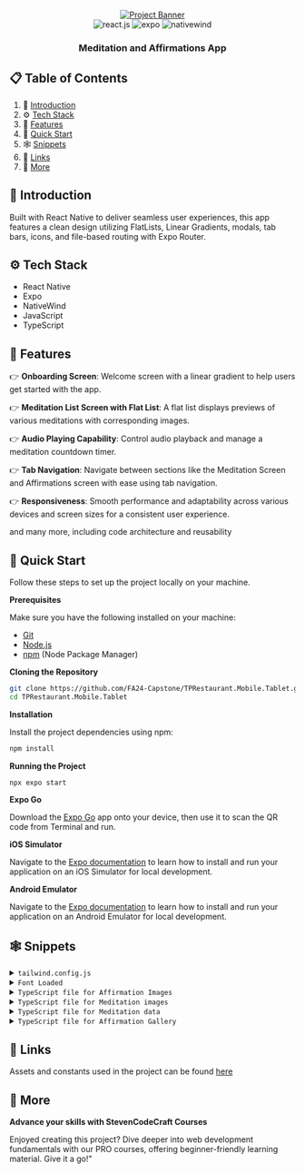 <div align="center">
  <br />
    <a href="https://www.youtube.com/channel/UCzrpTaJWhZZNLLE_3obvE2Q" target="_blank">
      <img src="https://i.postimg.cc/rygDVH1m/React-Native-Git-Hub-Cover.png" alt="Project Banner">
    </a>
  <br />

  <div>
    <img src="https://img.shields.io/badge/-React_Native-black?style=for-the-badge&logoColor=white&logo=react&color=61DAFB" alt="react.js" />
    <img src="https://img.shields.io/badge/-expo-black?style=for-the-badge&logoColor=white&logo=expo&color=FD366E" alt="expo" />
    <img src="https://img.shields.io/badge/NativeWind-black?style=for-the-badge&logoColor=white&logo=tailwindcss&color=06B6D4" alt="nativewind" />
  </div>

  <h3 align="center">Meditation and Affirmations App</h3>

 
</div>

## 📋 <a name="table">Table of Contents</a>

1. 🤖 [Introduction](#introduction)
2. ⚙️ [Tech Stack](#tech-stack)
3. 🔋 [Features](#features)
4. 🤸 [Quick Start](#quick-start)
5. 🕸️ [Snippets](#snippets)
6. 🔗 [Links](#links)
7. 🚀 [More](#more)





## <a name="introduction">🤖 Introduction</a>

Built with React Native to deliver seamless user experiences, this app features a clean design utilizing FlatLists, Linear Gradients, modals, tab bars, icons, and file-based routing with Expo Router.

## <a name="tech-stack">⚙️ Tech Stack</a>

- React Native
- Expo
- NativeWind
- JavaScript
- TypeScript

## <a name="features">🔋 Features</a>

👉 **Onboarding Screen**: Welcome screen with a linear gradient to help users get started with the app.

👉 **Meditation List Screen with Flat List**: A flat list displays previews of various meditations with corresponding images.

👉 **Audio Playing Capability**: Control audio playback and manage a meditation countdown timer.

👉 **Tab Navigation**: Navigate between sections like the Meditation Screen and Affirmations screen with ease using tab navigation.

👉 **Responsiveness**: Smooth performance and adaptability across various devices and screen sizes for a consistent user experience.

and many more, including code architecture and reusability

## <a name="quick-start">🤸 Quick Start</a>

Follow these steps to set up the project locally on your machine.

**Prerequisites**

Make sure you have the following installed on your machine:

- [Git](https://git-scm.com/)
- [Node.js](https://nodejs.org/en)
- [npm](https://www.npmjs.com/) (Node Package Manager)

**Cloning the Repository**

```bash
git clone https://github.com/FA24-Capstone/TPRestaurant.Mobile.Tablet.git
cd TPRestaurant.Mobile.Tablet
```

**Installation**

Install the project dependencies using npm:

```bash
npm install
```

**Running the Project**

```bash
npx expo start
```

**Expo Go**

Download the [Expo Go](https://expo.dev/go) app onto your device, then use it to scan the QR code from Terminal and run.

**iOS Simulator**

Navigate to the [Expo documentation](https://docs.expo.dev/workflow/ios-simulator/) to learn how to install and run your application on an iOS Simulator for local development.

**Android Emulator**

Navigate to the [Expo documentation](https://docs.expo.dev/workflow/android-studio-emulator/) to learn how to install and run your application on an Android Emulator for local development.

## <a name="snippets">🕸️ Snippets</a>

<details>
<summary><code>tailwind.config.js</code></summary>

```javascript
/** @type {import('tailwindcss').Config} */
module.exports = {
  content: [
    "./App.{js,jsx,ts,tsx}",
    "./app/**/*.{js,jsx,ts,tsx}", // Include all JS, JSX, TS, and TSX files in the app folder
    "./components/**/*.{js,jsx,ts,tsx}", // Include all JS, JSX, TS, and TSX files in the components folder]
    "./app/(tabs)/meditate.tsx",
  ],
  theme: {
    extend: {
      fontFamily: {
        rmono: ["Roboto-Mono", "sans-serif"],
      },
    },
  },
  plugins: [],
};
```

</details>

<details>
<summary><code>Font Loaded</code></summary>

```javascript
const [fontsLoaded, error] = useFonts({
  "Roboto-Mono": require("../assets/fonts/RobotoMono-Regular.ttf"),
});
```

</details>

<details>
<summary><code>TypeScript file for Affirmation Images</code></summary>

```javascript
import californiaBackyardOne from "@/assets/affirmation-images/California-backyard-1.webp";
import californiaBackyardTwo from "@/assets/affirmation-images/California-backyard-2.webp";
import californiaBackyardThree from "@/assets/affirmation-images/California-backyard-3.webp";
import californiaBackyardFour from "@/assets/affirmation-images/California-backyard-4.webp";

import englishCountrysideOne from "@/assets/affirmation-images/english-countryside-1.webp";
import englishCountrysideTwo from "@/assets/affirmation-images/english-countryside-2.webp";
import englishCountrysideThree from "@/assets/affirmation-images/english-countryside-3.webp";
import englishCountrysideFour from "@/assets/affirmation-images/english-countryside-4.webp";

import mountainMeditateOne from "@/assets/affirmation-images/mountain-meditate-1.webp";
import mountainMeditateTwo from "@/assets/affirmation-images/mountain-meditate-2.webp";
import mountainMeditateThree from "@/assets/affirmation-images/mountain-meditate-3.webp";
import mountainMeditateFour from "@/assets/affirmation-images/mountain-meditate-4.webp";

import nightSkyOne from "@/assets/affirmation-images/night-sky-1.webp";
import nightSkyTwo from "@/assets/affirmation-images/night-sky-2.webp";
import nightSkyThree from "@/assets/affirmation-images/night-sky-3.webp";
import nightSkyFour from "@/assets/affirmation-images/night-sky-4.webp";

import oregonOne from "@/assets/affirmation-images/oregon-1.webp";
import oregonTwo from "@/assets/affirmation-images/oregon-2.webp";
import oregonThree from "@/assets/affirmation-images/oregon-3.webp";
import oregonFour from "@/assets/affirmation-images/oregon-4.webp";

import relaxingRiverOne from "@/assets/affirmation-images/relaxing-river-1.webp";
import relaxingRiverTwo from "@/assets/affirmation-images/relaxing-river-2.webp";
import relaxingRiverThree from "@/assets/affirmation-images/relaxing-river-3.webp";
import relaxingRiverFour from "@/assets/affirmation-images/relaxing-river-4.webp";

import tuscannyOne from "@/assets/affirmation-images/Tuscanny-1.webp";
import tuscannyTwo from "@/assets/affirmation-images/Tuscanny-2.webp";
import tuscannyThree from "@/assets/affirmation-images/Tuscanny-3.webp";
import tuscannyFour from "@/assets/affirmation-images/Tuscanny-4.webp";

export default {
  californiaBackyardOne,
  californiaBackyardTwo,
  californiaBackyardThree,
  californiaBackyardFour,
  englishCountrysideOne,
  englishCountrysideTwo,
  englishCountrysideThree,
  englishCountrysideFour,
  mountainMeditateOne,
  mountainMeditateTwo,
  mountainMeditateThree,
  mountainMeditateFour,
  nightSkyOne,
  nightSkyTwo,
  nightSkyThree,
  nightSkyFour,
  oregonOne,
  oregonTwo,
  oregonThree,
  oregonFour,
  relaxingRiverOne,
  relaxingRiverTwo,
  relaxingRiverThree,
  relaxingRiverFour,
  tuscannyOne,
  tuscannyTwo,
  tuscannyThree,
  tuscannyFour,
};
```

</details>

<details>
<summary><code>TypeScript file for Meditation images</code></summary>

```javascript
import treeImage from "@/assets/meditation-images/trees.webp";
import meditatingUnderTree from "@/assets/meditation-images/meditate-under-tree.webp";
import riverImage from "@/assets/meditation-images/river.webp";
// import beachImage from "@/assets/meditation-images/beach.webp";
import beachImage from "../assets/meditation-images/beach.png";

import yosemiteStars from "@/assets/meditation-images/yosemite-stars.webp";
import waterfall from "@/assets/meditation-images/waterfall.webp";

export default [
  treeImage,
  riverImage,
  meditatingUnderTree,
  beachImage,
  yosemiteStars,
  waterfall,
];
```

</details>

<details>
<summary><code>TypeScript file for Meditation data</code></summary>

```javascript
export interface MeditationType {
  id: number;
  title: string;
  image: string;
  audio: string;
}

export const MEDITATION_DATA: MeditationType[] = [
  {
    id: 1,
    title: "Mountains",
    image: "trees.webp",
    audio: "trees.mp3",
  },
  {
    id: 2,
    title: "Rivers",
    image: "river.webp",
    audio: "river.mp3",
  },
  {
    id: 3,
    title: "Sunset",
    image: "meditate-under-tree.webp",
    audio: "meditate-under-tree.mp3",
  },
  {
    id: 4,
    title: "Beaches",
    image: "beach.webp",
    audio: "beach.mp3",
  },
  {
    id: 5,
    title: "Starry Night",
    image: "yosemite-stars.webp",
    audio: "yosemite-stars.mp3",
  },
  {
    id: 6,
    title: "Waterfall",
    image: "waterfall.webp",
    audio: "waterfall.mp3",
  },
];

export const AUDIO_FILES: { [key: string]: any } = {
  "trees.mp3": require("@/assets/audio/trees.mp3"),
  "river.mp3": require("@/assets/audio/river.mp3"),
  "meditate-under-tree.mp3": require("@/assets/audio/meditate-under-tree.mp3"),
  "beach.mp3": require("@/assets/audio/beach.mp3"),
  "yosemite-stars.mp3": require("@/assets/audio/yosemite-stars.mp3"),
  "waterfall.mp3": require("@/assets/audio/waterfall.mp3"),
};
```

</details>

<details>
<summary><code>TypeScript file for Affirmation Gallery</code></summary>

```javascript
import images from "@/constants/affirmation-images";

const AFFIRMATION_GALLERY = [
  {
    title: "Positivity",
    data: [
      {
        id: 1,
        text: "Every day brings new opportunities to grow and excel. I am constantly evolving and improving. My positive mindset attracts abundance and success. I am grateful for the journey and the lessons it brings.",
        image: images.californiaBackyardOne,
      },
      {
        id: 2,
        text: "I am the architect of my destiny, and I build it with positivity and determination. Challenges are stepping stones to my greatness. I embrace each moment with enthusiasm and confidence. My future is bright and limitless.",
        image: images.californiaBackyardTwo,
      },
      {
        id: 3,
        text: "I radiate positivity and inspire those around me. My energy is contagious, and it fuels my drive to succeed. I focus on solutions, not problems, and I am resilient in the face of adversity. I am committed to living a life of purpose and joy.",
        image: images.californiaBackyardThree,
      },
      {
        id: 4,
        text: "I believe in my potential and trust the process of life. Every setback is a setup for a greater comeback. I choose to see the good in every situation and remain optimistic. My passion and persistence are the keys to my unstoppable success.",
        image: images.californiaBackyardFour,
      },
    ],
  },
  {
    title: "Reduce Anxiety",
    data: [
      {
        id: 5,
        text: "I am in control of my thoughts, and I choose peace over worry. Each breath I take calms my mind and soothes my soul. I release the need to stress over what I cannot control. I am strong, capable, and at ease in all situations.",
        image: images.englishCountrysideOne,
      },
      {
        id: 6,
        text: "I embrace calmness and serenity as my natural state of being. My mind is clear, my heart is light, and I am present in this moment. Anxiety has no power over me, for I am resilient and grounded. I trust in my ability to handle whatever comes my way.",
        image: images.englishCountrysideTwo,
      },
      {
        id: 7,
        text: "Every day, I grow more confident in managing my stress and anxiety. I focus on positive thoughts and let go of fears that do not serve me. I am surrounded by support and love, and I embrace the peace within me. My inner strength guides me through any challenge with grace and calm.",
        image: images.englishCountrysideThree,
      },
      {
        id: 8,
        text: "I release tension and embrace relaxation in my mind and body. I am safe, I am loved, and I am free from the grip of anxiety. Each step I take is filled with confidence and tranquility. I choose to live in the present moment, where peace and joy reside.",
        image: images.englishCountrysideFour,
      },
    ],
  },
  {
    title: "Success",
    data: [
      {
        id: 9,
        text: "I am destined for greatness, and every step I take leads me closer to success. My dedication and hard work are the building blocks of my achievements. I see opportunities where others see obstacles. Success is my journey, and I embrace it with passion and perseverance.",
        image: images.mountainMeditateOne,
      },
      {
        id: 10,
        text: "I am a powerful creator of my destiny, and I attract success effortlessly. My vision is clear, my goals are set, and my actions are aligned with my highest purpose. I celebrate each victory, no matter how small, as a stepping stone to my ultimate triumph. I am unstoppable, and my potential is limitless.",
        image: images.mountainMeditateTwo,
      },
      {
        id: 11,
        text: "I believe in my abilities and trust the process of achieving success. Challenges are opportunities for growth and refinement. I am focused, driven, and committed to my goals. Success flows to me naturally because I am prepared and deserving.",
        image: images.mountainMeditateThree,
      },
      {
        id: 12,
        text: "I am a magnet for success and abundance in all areas of my life. My mindset is positive, and my actions are intentional. I learn from every experience and continuously improve. Success is not a destination but a journey I enjoy every day.",
        image: images.mountainMeditateFour,
      },
    ],
  },
  {
    title: "Self-Belief",
    data: [
      {
        id: 13,
        text: "I believe in my infinite potential and trust my inner wisdom. Every day, I grow more confident in my abilities and my purpose. I am capable of achieving greatness and worthy of all my dreams. My self-belief is the foundation of my success.",
        image: images.nightSkyOne,
      },
      {
        id: 14,
        text: "I trust myself and my journey, knowing I have everything I need within me. My unique strengths and talents guide me towards my goals. I am resilient and can overcome any challenge that comes my way. My belief in myself fuels my determination and courage.",
        image: images.nightSkyTwo,
      },
      {
        id: 15,
        text: "I am confident in who I am and what I have to offer the world. Each step I take is filled with purpose and self-assurance. I embrace my individuality and celebrate my achievements. My self-belief empowers me to create the life I desire.",
        image: images.nightSkyThree,
      },
      {
        id: 16,
        text: "I am the master of my destiny and believe in my ability to shape my future. My thoughts are powerful, and I choose to think positively about myself. I am worthy of success and happiness. With each passing day, my self-belief grows stronger and unwavering.",
        image: images.nightSkyFour,
      },
    ],
  },
  {
    title: "Mental Health",
    data: [
      {
        id: 17,
        text: "I prioritize my mental health and nurture my mind with positivity and care. I am resilient and capable of overcoming any challenge that comes my way. Each day, I grow stronger, more balanced, and more at peace. My mental well-being is a cornerstone of my overall success.",
        image: images.oregonOne,
      },
      {
        id: 18,
        text: "I embrace the journey of healing and growth, knowing that my mental health is worth every effort. I am patient with myself and recognize my progress, no matter how small. Positive thoughts and actions uplift my spirit and renew my strength. I am in control of my mental well-being and choose to thrive.",
        image: images.oregonTwo,
      },
      {
        id: 19,
        text: "I am mindful of my thoughts and choose to focus on what brings me joy and peace. My mind is a powerful tool, and I use it to create a life of happiness and fulfillment. I am deserving of self-care and take time to nurture my mental health daily. With each breath, I release stress and embrace calmness.",
        image: images.oregonThree,
      },
      {
        id: 20,
        text: "I am committed to maintaining a healthy mind and nurturing my emotional well-being. I surround myself with positive influences and seek support when needed. My mental health is a priority, and I take proactive steps to protect and enhance it. I am grateful for my resilience and the strength it brings to my life.",
        image: images.oregonFour,
      },
    ],
  },
  {
    title: "Law of Attraction",
    data: [
      {
        id: 21,
        text: "I am a powerful magnet for all that I desire, attracting abundance and success effortlessly. My thoughts are aligned with positivity, and I visualize my goals with clarity and conviction. The universe responds to my optimistic energy, bringing opportunities and blessings into my life. I am grateful for the manifestations that unfold each day.",
        image: images.relaxingRiverOne,
      },
      {
        id: 22,
        text: "I attract success, love, and prosperity with every positive thought I have. My mind is a beacon of positivity, drawing the best into my life. I focus on what I want, not on what I fear, and the universe aligns to make it happen. I am worthy of all the good that comes my way, and I embrace it fully.",
        image: images.relaxingRiverTwo,
      },
      {
        id: 23,
        text: "I am in harmony with the universal laws and trust that everything I desire is on its way to me. My energy is vibrant and magnetic, attracting abundance in all areas of my life. I believe in the power of my intentions and the certainty of their manifestation. Every day, I see evidence of my desires becoming reality.",
        image: images.relaxingRiverThree,
      },
      {
        id: 24,
        text: "I consciously create my reality through my thoughts, feelings, and actions. I attract people and circumstances that support my growth and happiness. My positive mindset and unwavering belief in my dreams set the stage for their manifestation. I am grateful for the abundance and joy that flow into my life effortlessly.",
        image: images.relaxingRiverFour,
      },
    ],
  },
  {
    title: "Limiting Beliefs",
    data: [
      {
        id: 25,
        text: "I release all limiting beliefs and embrace my limitless potential. My mind is free from doubts, and I trust in my ability to achieve greatness. Each day, I replace negative thoughts with empowering beliefs. I am capable, worthy, and destined for success.",
        image: images.tuscannyOne,
      },
      {
        id: 26,
        text: "I am no longer held back by past limitations; I create my own reality. My beliefs shape my future, and I choose to believe in my strength and potential. I break through barriers and achieve what I once thought impossible. My life is a reflection of my powerful, positive mindset.",
        image: images.tuscannyTwo,
      },
      {
        id: 27,
        text: "I am the master of my thoughts, and I choose to eliminate all limiting beliefs. I see challenges as opportunities for growth and success. My potential is boundless, and I am constantly evolving into the best version of myself. I believe in my power to create a life of abundance and joy.",
        image: images.tuscannyThree,
      },
      {
        id: 28,
        text: "I replace limiting beliefs with thoughts of possibility and greatness. My mind is a fertile ground for positive, empowering beliefs. I attract success and happiness because I believe I deserve them. Every step I take is guided by confidence and self-assurance, leading me to my highest potential.",
        image: images.tuscannyFour,
      },
    ],
  },
];

export default AFFIRMATION_GALLERY;
```

</details>

## <a name="links">🔗 Links</a>

Assets and constants used in the project can be found [here](https://drive.google.com/drive/folders/1ZNn-26vUkscU4Bx08BQsyY_i0HkbuzH5?usp=sharing)

## <a name="more">🚀 More</a>

**Advance your skills with StevenCodeCraft Courses**

Enjoyed creating this project? Dive deeper into web development fundamentals with our PRO courses, offering beginner-friendly learning material. Give it a go!"


